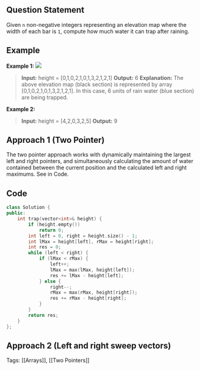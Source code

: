 ## Question Statement
Given `n` non-negative integers representing an elevation map where the width of each bar is `1`, compute how much water it can trap after raining.
## Example
**Example 1:**
![](https://assets.leetcode.com/uploads/2018/10/22/rainwatertrap.png)
>**Input:** height = [0,1,0,2,1,0,1,3,2,1,2,1]
>**Output:** 6
>**Explanation:** The above elevation map (black section) is represented by array [0,1,0,2,1,0,1,3,2,1,2,1]. In this case, 6 units of rain water (blue section) are being trapped.

**Example 2:**
>**Input:** height = [4,2,0,3,2,5]
>**Output:** 9

## Approach 1 (Two Pointer)
The two pointer approach works with dynamically maintaining the largest left and right pointers, and simultaneously calculating the amount of water contained between the current position and the calculated left and right maximums. See in Code.

## Code
```cpp
class Solution {
public:
    int trap(vector<int>& height) {
        if (height.empty())
            return 0;
        int left = 0, right = height.size() - 1;
        int lMax = height[left], rMax = height[right];
        int res = 0;
        while (left < right) {
            if (lMax < rMax) {
                left++;
                lMax = max(lMax, height[left]);
                res += lMax - height[left];
            } else {
                right--;
                rMax = max(rMax, height[right]);
                res += rMax - height[right];
            }
        }
        return res;
    }
};
```
## Approach 2 (Left and right sweep vectors)
Tags: [[Arrays]], [[Two Pointers]]